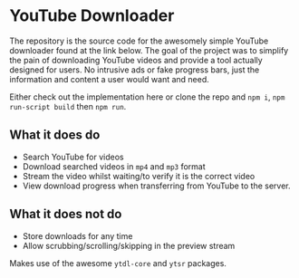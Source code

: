 # YouTube Downloader

The repository is the source code for the awesomely simple YouTube downloader found at the link below. The goal of the project was to simplify the pain of downloading YouTube videos and provide a tool actually designed for users. No intrusive ads or fake progress bars, just the information and content a user would want and need.

Either check out the implementation here or clone the repo and `npm i`, `npm run-script build` then `npm run`.

## What it does do
- Search YouTube for videos
- Download searched videos in `mp4` and `mp3` format
- Stream the video whilst waiting/to verify it is the correct video
- View download progress when transferring from YouTube to the server.

## What it does not do
- Store downloads for any time
- Allow scrubbing/scrolling/skipping in the preview stream

Makes use of the awesome `ytdl-core` and `ytsr` packages.




